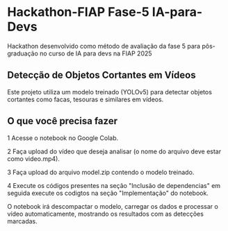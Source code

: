 # Hackathon-FIAP Fase-5 IA-para-Devs
Hackathon desenvolvido como método de avaliação da fase 5 para pôs-graduação no curso de IA para devs na FIAP 2025

## Detecção de Objetos Cortantes em Vídeos

Este projeto utiliza um modelo treinado (YOLOv5) para detectar objetos cortantes como facas, tesouras e similares em vídeos.

## O que você precisa fazer

1 Acesse o notebook no Google Colab.

2 Faça upload do vídeo que deseja analisar (o nome do arquivo deve estar como video.mp4).

3 Faça upload do arquivo model.zip contendo o modelo treinado.

4 Execute os códigos presentes na seção "Inclusão de dependencias" em seguida  execute os codigtos na seção "Implementação" do notebook.

O notebook irá descompactar o modelo, carregar os dados e processar o vídeo automaticamente, mostrando os resultados com as detecções marcadas.
